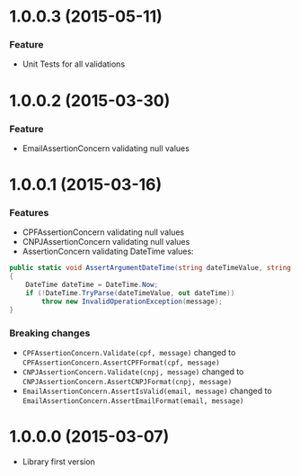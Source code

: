 # 1.0.0.3 (2015-05-11)

### Feature

* Unit Tests for all validations

# 1.0.0.2 (2015-03-30)

### Feature

* EmailAssertionConcern validating null values

# 1.0.0.1 (2015-03-16)

### Features

* CPFAssertionConcern validating null values
* CNPJAssertionConcern validating null values
* AssertionConcern validating DateTime values: 

```c#
public static void AssertArgumentDateTime(string dateTimeValue, string message)
{
    DateTime dateTime = DateTime.Now;
    if (!DateTime.TryParse(dateTimeValue, out dateTime))
        throw new InvalidOperationException(message);
}
```

### Breaking changes

* `CPFAssertionConcern.Validate(cpf, message)` changed to `CPFAssertionConcern.AssertCPFFormat(cpf, message)`
* `CNPJAssertionConcern.Validate(cnpj, message)` changed to `CNPJAssertionConcern.AssertCNPJFormat(cnpj, message)`
* `EmailAssertionConcern.AssertIsValid(email, message)` changed to `EmailAssertionConcern.AssertEmailFormat(email, message)`

# 1.0.0.0 (2015-03-07)

* Library first version